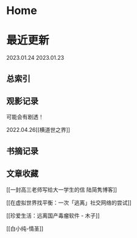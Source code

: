 # Home

# 最近更新
2023.01.24
2023.01.23

## 总索引


## 观影记录
可能会有剧透！

2022.04.26[[横道世之界]]

## 书摘记录

## 文章收藏
[[一封高三老师写给大一学生的信  陆简隽博客]]

[[在虚拟世界找平衡：一次「逃离」社交网络的尝试]]

[[珍爱生活：远离国产毒瘤软件 - 木子]]


[[白小纯-情圣]]